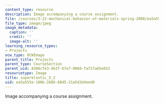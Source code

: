 ```yaml
---
content_type: resource
description: Image accompanying a course assignment.
file: /courses/3-22-mechanical-behavior-of-materials-spring-2008/ea5a555e100b268688d521a5d3d4eed0_superelastic_5_2.jpg
file_type: image/jpeg
image_metadata:
  caption: ''
  credit: ''
  image-alt: ''
learning_resource_types:
- Projects
ocw_type: OCWImage
parent_title: Projects
parent_type: CourseSection
parent_uid: 8388cfe3-4b2f-b7e7-0060-faf27a65e652
resourcetype: Image
title: superelastic_5_2
uid: ea5a555e-100b-2686-88d5-21a5d3d4eed0
---
```

Image accompanying a course assignment.

